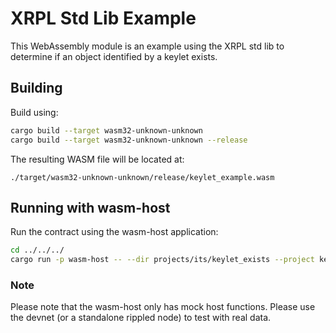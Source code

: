 # XRPL Std Lib Example

This WebAssembly module is an example using the XRPL std lib to determine if an object identified by a keylet exists.

## Building

Build using:

```bash
cargo build --target wasm32-unknown-unknown
cargo build --target wasm32-unknown-unknown --release
```

The resulting WASM file will be located at:

```
./target/wasm32-unknown-unknown/release/keylet_example.wasm
```

## Running with wasm-host

Run the contract using the wasm-host application:

```bash
cd ../../../
cargo run -p wasm-host -- --dir projects/its/keylet_exists --project keylet_exists
```

### Note

Please note that the wasm-host only has mock host functions. Please use the devnet (or a standalone rippled node) to
test with real data.
